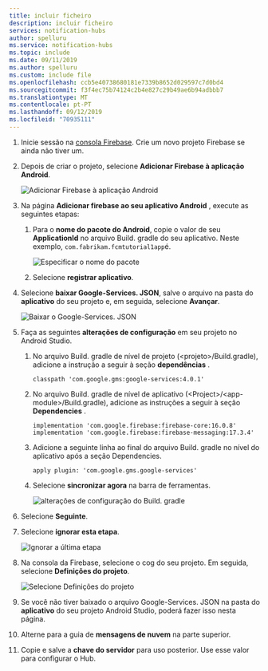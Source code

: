 ```yaml
---
title: incluir ficheiro
description: incluir ficheiro
services: notification-hubs
author: spelluru
ms.service: notification-hubs
ms.topic: include
ms.date: 09/11/2019
ms.author: spelluru
ms.custom: include file
ms.openlocfilehash: ccb5e40738680181e7339b8652d029597c7d0bd4
ms.sourcegitcommit: f3f4ec75b74124c2b4e827c29b49ae6b94adbbb7
ms.translationtype: MT
ms.contentlocale: pt-PT
ms.lasthandoff: 09/12/2019
ms.locfileid: "70935111"
---
```

1. Inicie sessão na [consola Firebase](https://firebase.google.com/console/). Crie um novo projeto Firebase se ainda não tiver um.
2. Depois de criar o projeto, selecione **Adicionar Firebase à aplicação Android**. 

    ![Adicionar Firebase à aplicação Android](./media/notification-hubs-enable-firebase-cloud-messaging/notification-hubs-add-firebase-to-android-app.png)
3. Na página **Adicionar firebase ao seu aplicativo Android** , execute as seguintes etapas: 
    1. Para o **nome do pacote do Android**, copie o valor de seu **ApplicationId** no arquivo Build. gradle do seu aplicativo. Neste exemplo, `com.fabrikam.fcmtutorial1app`é. 

        ![Especificar o nome do pacote](./media/notification-hubs-enable-firebase-cloud-messaging/specify-package-name-fcm-settings.png)
    2. Selecione **registrar aplicativo**. 
4. Selecione **baixar Google-Services. JSON**, salve o arquivo na pasta do **aplicativo** do seu projeto e, em seguida, selecione **Avançar**. 

    ![Baixar o Google-Services. JSON](./media/notification-hubs-enable-firebase-cloud-messaging/download-google-service-button.png)
5. Faça as seguintes **alterações de configuração** em seu projeto no Android Studio. 
    1.  No arquivo Build. gradle de nível de projeto (&lt;projeto&gt;/Build.gradle), adicione a instrução a seguir à seção **dependências** . 

        ```
        classpath 'com.google.gms:google-services:4.0.1'
        ```
    2. No arquivo Build. gradle de nível de aplicativo (&lt;Project&gt;/&lt;app-module&gt;/Build.gradle), adicione as instruções a seguir à seção **Dependencies** . 

        ```
        implementation 'com.google.firebase:firebase-core:16.0.8'
        implementation 'com.google.firebase:firebase-messaging:17.3.4'
        ```

    3. Adicione a seguinte linha ao final do arquivo Build. gradle no nível do aplicativo após a seção Dependencies. 

        ```
        apply plugin: 'com.google.gms.google-services'
        ```        
    4. Selecione **sincronizar agora** na barra de ferramentas. 
 
        ![alterações de configuração do Build. gradle](./media/notification-hubs-enable-firebase-cloud-messaging/build-gradle-configurations.png)
6. Selecione **Seguinte**. 
7. Selecione **ignorar esta etapa**. 

    ![Ignorar a última etapa](./media/notification-hubs-enable-firebase-cloud-messaging/skip-this-step.png)
8. Na consola da Firebase, selecione o cog do seu projeto. Em seguida, selecione **Definições do projeto**.

    ![Selecione Definições do projeto](./media/notification-hubs-enable-firebase-cloud-messaging/notification-hubs-firebase-console-project-settings.png)
4. Se você não tiver baixado o arquivo Google-Services. JSON na pasta do **aplicativo** do seu projeto Android Studio, poderá fazer isso nesta página. 
5. Alterne para a guia de **mensagens de nuvem** na parte superior. 
6. Copie e salve a **chave do servidor** para uso posterior. Use esse valor para configurar o Hub.
